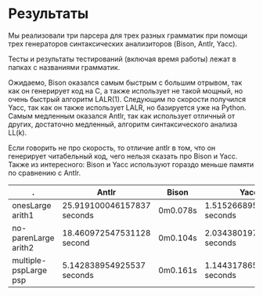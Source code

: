 # Результаты
Мы реализовали три парсера для трех разных грамматик при помощи трех генераторов синтаксических анализиторов (Bison, Antlr, Yacc). 

Тесты и результаты тестирований (включая время работы) лежат в папках с названиями грамматик. 

Ожидаемо, Bison оказался самым быстрым с большим отрывом, так как он генерирует код на С, а также использует не такой мощный, но очень быстрый алгоритм LALR(1). Следующим по скорости получился Yacc, так как он также использует LALR, но базируется уже на Python. Самым медленным оказался Antlr, так как использует отличный от других, достаточно медленный, алгоритм синтаксического анализа LL(k).

Если говорить не про скорость, то отличие antlr в том, что он генерирует читабельный код, чего нельзя сказать про Bison и Yacc. Также из интересного: Bison и Yacc используют гораздо меньше памяти по сравнению с Antlr. 

.   | Antlr | Bison | Yacc
------- | -------- | -------- | --------
onesLarge arith1 | 25.919100046157837 seconds | 0m0.078s | 1.5152668952941895 seconds
no-parenLarge arith2 | 18.460972547531128 second  | 0m0.104s | 2.0343801975250244 seconds
multiple-pspLarge psp | 5.142838954925537 seconds | 0m0.161s | 1.144317865371704 seconds
